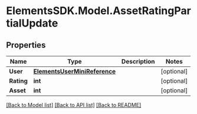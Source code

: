 # ElementsSDK.Model.AssetRatingPartialUpdate

## Properties

Name | Type | Description | Notes
------------ | ------------- | ------------- | -------------
**User** | [**ElementsUserMiniReference**](ElementsUserMiniReference.md) |  | [optional] 
**Rating** | **int** |  | [optional] 
**Asset** | **int** |  | [optional] 

[[Back to Model list]](../#documentation-for-models) [[Back to API list]](../#documentation-for-api-endpoints) [[Back to README]](../)

